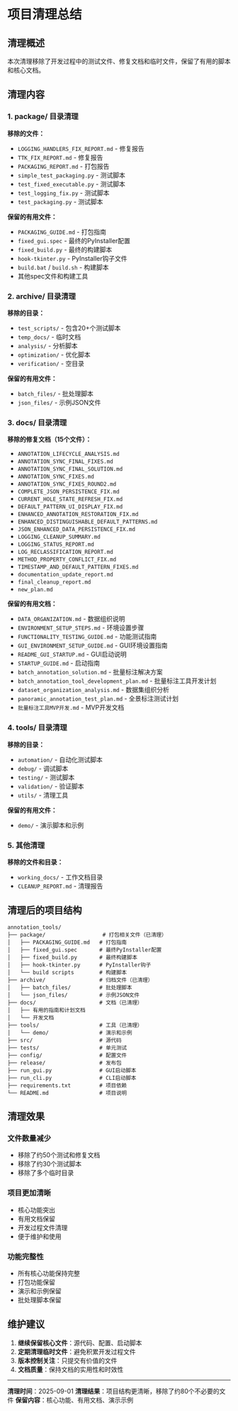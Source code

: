 # 项目清理总结

## 清理概述

本次清理移除了开发过程中的测试文件、修复文档和临时文件，保留了有用的脚本和核心文档。

## 清理内容

### 1. package/ 目录清理

**移除的文件：**
- `LOGGING_HANDLERS_FIX_REPORT.md` - 修复报告
- `TTK_FIX_REPORT.md` - 修复报告  
- `PACKAGING_REPORT.md` - 打包报告
- `simple_test_packaging.py` - 测试脚本
- `test_fixed_executable.py` - 测试脚本
- `test_logging_fix.py` - 测试脚本
- `test_packaging.py` - 测试脚本

**保留的有用文件：**
- `PACKAGING_GUIDE.md` - 打包指南
- `fixed_gui.spec` - 最终的PyInstaller配置
- `fixed_build.py` - 最终的构建脚本
- `hook-tkinter.py` - PyInstaller钩子文件
- `build.bat` / `build.sh` - 构建脚本
- 其他spec文件和构建工具

### 2. archive/ 目录清理

**移除的目录：**
- `test_scripts/` - 包含20+个测试脚本
- `temp_docs/` - 临时文档
- `analysis/` - 分析脚本
- `optimization/` - 优化脚本
- `verification/` - 空目录

**保留的有用文件：**
- `batch_files/` - 批处理脚本
- `json_files/` - 示例JSON文件

### 3. docs/ 目录清理

**移除的修复文档（15个文件）：**
- `ANNOTATION_LIFECYCLE_ANALYSIS.md`
- `ANNOTATION_SYNC_FINAL_FIXES.md`
- `ANNOTATION_SYNC_FINAL_SOLUTION.md`
- `ANNOTATION_SYNC_FIXES.md`
- `ANNOTATION_SYNC_FIXES_ROUND2.md`
- `COMPLETE_JSON_PERSISTENCE_FIX.md`
- `CURRENT_HOLE_STATE_REFRESH_FIX.md`
- `DEFAULT_PATTERN_UI_DISPLAY_FIX.md`
- `ENHANCED_ANNOTATION_RESTORATION_FIX.md`
- `ENHANCED_DISTINGUISHABLE_DEFAULT_PATTERNS.md`
- `JSON_ENHANCED_DATA_PERSISTENCE_FIX.md`
- `LOGGING_CLEANUP_SUMMARY.md`
- `LOGGING_STATUS_REPORT.md`
- `LOG_RECLASSIFICATION_REPORT.md`
- `METHOD_PROPERTY_CONFLICT_FIX.md`
- `TIMESTAMP_AND_DEFAULT_PATTERN_FIXES.md`
- `documentation_update_report.md`
- `final_cleanup_report.md`
- `new_plan.md`

**保留的有用文档：**
- `DATA_ORGANIZATION.md` - 数据组织说明
- `ENVIRONMENT_SETUP_STEPS.md` - 环境设置步骤
- `FUNCTIONALITY_TESTING_GUIDE.md` - 功能测试指南
- `GUI_ENVIRONMENT_SETUP_GUIDE.md` - GUI环境设置指南
- `README_GUI_STARTUP.md` - GUI启动说明
- `STARTUP_GUIDE.md` - 启动指南
- `batch_annotation_solution.md` - 批量标注解决方案
- `batch_annotation_tool_development_plan.md` - 批量标注工具开发计划
- `dataset_organization_analysis.md` - 数据集组织分析
- `panoramic_annotation_test_plan.md` - 全景标注测试计划
- `批量标注工具MVP开发.md` - MVP开发文档

### 4. tools/ 目录清理

**移除的目录：**
- `automation/` - 自动化测试脚本
- `debug/` - 调试脚本
- `testing/` - 测试脚本
- `validation/` - 验证脚本
- `utils/` - 清理工具

**保留的有用文件：**
- `demo/` - 演示脚本和示例

### 5. 其他清理

**移除的文件和目录：**
- `working_docs/` - 工作文档目录
- `CLEANUP_REPORT.md` - 清理报告

## 清理后的项目结构

```
annotation_tools/
├── package/                  # 打包相关文件（已清理）
│   ├── PACKAGING_GUIDE.md   # 打包指南
│   ├── fixed_gui.spec       # 最终PyInstaller配置
│   ├── fixed_build.py       # 最终构建脚本
│   ├── hook-tkinter.py      # PyInstaller钩子
│   └── build scripts        # 构建脚本
├── archive/                 # 归档文件（已清理）
│   ├── batch_files/         # 批处理脚本
│   └── json_files/          # 示例JSON文件
├── docs/                    # 文档（已清理）
│   ├── 有用的指南和计划文档
│   └── 开发文档
├── tools/                   # 工具（已清理）
│   └── demo/                # 演示和示例
├── src/                     # 源代码
├── tests/                   # 单元测试
├── config/                  # 配置文件
├── release/                 # 发布包
├── run_gui.py               # GUI启动脚本
├── run_cli.py               # CLI启动脚本
├── requirements.txt         # 项目依赖
└── README.md                # 项目说明
```

## 清理效果

### 文件数量减少
- 移除了约50个测试和修复文档
- 移除了约30个测试脚本
- 移除了多个临时目录

### 项目更加清晰
- 核心功能突出
- 有用文档保留
- 开发过程文件清理
- 便于维护和使用

### 功能完整性
- 所有核心功能保持完整
- 打包功能保留
- 演示和示例保留
- 批处理脚本保留

## 维护建议

1. **继续保留核心文件**：源代码、配置、启动脚本
2. **定期清理临时文件**：避免积累开发过程文件
3. **版本控制关注**：只提交有价值的文件
4. **文档质量**：保持文档的实用性和时效性

---

**清理时间**：2025-09-01
**清理结果**：项目结构更清晰，移除了约80个不必要的文件
**保留内容**：核心功能、有用文档、演示示例